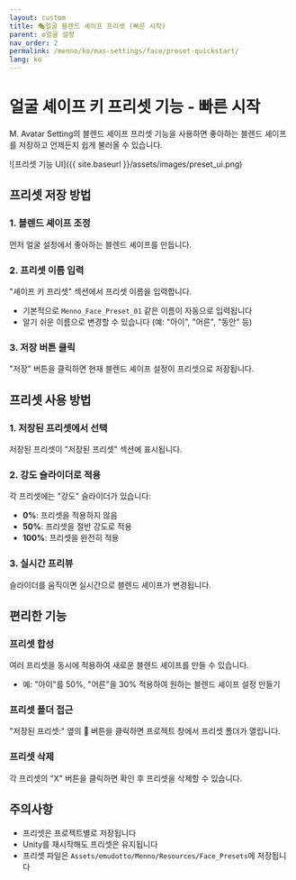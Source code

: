 ```yaml
---
layout: custom
title: 🎭얼굴 블렌드 셰이프 프리셋 (빠른 시작)
parent: ⚙️얼굴 설정
nav_order: 2
permalink: /menno/ko/mas-settings/face/preset-quickstart/
lang: ko
---
```


# 얼굴 셰이프 키 프리셋 기능 - 빠른 시작

M. Avatar Setting의 블렌드 셰이프 프리셋 기능을 사용하면 좋아하는 블렌드 셰이프를 저장하고 언제든지 쉽게 불러올 수 있습니다.

![프리셋 기능 UI]({{ site.baseurl }}/assets/images/preset_ui.png)

## 프리셋 저장 방법

### 1. 블렌드 셰이프 조정
먼저 얼굴 설정에서 좋아하는 블렌드 셰이프를 만듭니다.

### 2. 프리셋 이름 입력
"셰이프 키 프리셋" 섹션에서 프리셋 이름을 입력합니다.
- 기본적으로 `Menno_Face_Preset_01` 같은 이름이 자동으로 입력됩니다
- 알기 쉬운 이름으로 변경할 수 있습니다 (예: "아이", "어른", "동안" 등)

### 3. 저장 버튼 클릭
"저장" 버튼을 클릭하면 현재 블렌드 셰이프 설정이 프리셋으로 저장됩니다.

## 프리셋 사용 방법

### 1. 저장된 프리셋에서 선택
저장된 프리셋이 "저장된 프리셋" 섹션에 표시됩니다.

### 2. 강도 슬라이더로 적용
각 프리셋에는 "강도" 슬라이더가 있습니다:
- **0%**: 프리셋을 적용하지 않음
- **50%**: 프리셋을 절반 강도로 적용
- **100%**: 프리셋을 완전히 적용

### 3. 실시간 프리뷰
슬라이더를 움직이면 실시간으로 블렌드 셰이프가 변경됩니다.

## 편리한 기능

### 프리셋 합성
여러 프리셋을 동시에 적용하여 새로운 블렌드 셰이프를 만들 수 있습니다.
- 예: "아이"를 50%, "어른"을 30% 적용하여 원하는 블렌드 셰이프 설정 만들기

### 프리셋 폴더 접근
"저장된 프리셋:" 옆의 📁 버튼을 클릭하면 프로젝트 창에서 프리셋 폴더가 열립니다.

### 프리셋 삭제
각 프리셋의 "X" 버튼을 클릭하면 확인 후 프리셋을 삭제할 수 있습니다.

## 주의사항

- 프리셋은 프로젝트별로 저장됩니다
- Unity를 재시작해도 프리셋은 유지됩니다
- 프리셋 파일은 `Assets/emudotto/Menno/Resources/Face_Presets`에 저장됩니다 